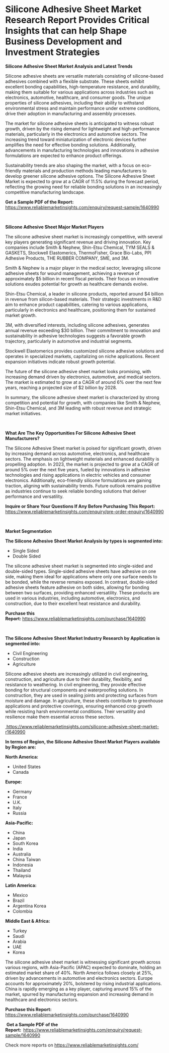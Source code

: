 <p><h1>Silicone Adhesive Sheet Market Research Report Provides Critical Insights that can help Shape Business Development and Investment Strategies</h1></p><p><strong>Silicone Adhesive Sheet Market Analysis and Latest Trends</strong></p>
<p><p>Silicone adhesive sheets are versatile materials consisting of silicone-based adhesives combined with a flexible substrate. These sheets exhibit excellent bonding capabilities, high-temperature resistance, and durability, making them suitable for various applications across industries such as electronics, automotive, healthcare, and consumer goods. The unique properties of silicone adhesives, including their ability to withstand environmental stress and maintain performance under extreme conditions, drive their adoption in manufacturing and assembly processes.</p><p>The market for silicone adhesive sheets is anticipated to witness robust growth, driven by the rising demand for lightweight and high-performance materials, particularly in the electronics and automotive sectors. The increasing trend toward miniaturization of electronic devices further amplifies the need for effective bonding solutions. Additionally, advancements in manufacturing technologies and innovations in adhesive formulations are expected to enhance product offerings.</p><p>Sustainability trends are also shaping the market, with a focus on eco-friendly materials and production methods leading manufacturers to develop greener silicone adhesive options. The Silicone Adhesive Sheet Market is expected to grow at a CAGR of 11.5% during the forecast period, reflecting the growing need for reliable bonding solutions in an increasingly competitive manufacturing landscape.</p></p>
<p><strong>Get a Sample PDF of the Report:&nbsp;</strong> <a href="https://www.reliablemarketinsights.com/enquiry/request-sample/1640990?utm_campaign=3369&utm_medium=2&utm_source=Github&utm_content=ia&utm_term=05042025&utm_id=silicone-adhesive-sheet">https://www.reliablemarketinsights.com/enquiry/request-sample/1640990</a></p>
<p>&nbsp;</p>
<p><strong>Silicone Adhesive Sheet Major Market Players</strong></p>
<p><p>The silicone adhesive sheet market is increasingly competitive, with several key players generating significant revenue and driving innovation. Key companies include Smith & Nephew, Shin-Etsu Chemical, TYM SEALS & GASKETS, Stockwell Elastomerics, ThermoFisher, Grace Bio-Labs, PPI Adhesive Products, THE RUBBER COMPANY, SME, and 3M. </p><p>Smith & Nephew is a major player in the medical sector, leveraging silicone adhesive sheets for wound management, achieving a revenue of approximately $5 billion in recent fiscal periods. Their focus on innovative solutions exudes potential for growth as healthcare demands evolve.</p><p>Shin-Etsu Chemical, a leader in silicone products, reported around $4 billion in revenue from silicon-based materials. Their strategic investments in R&D aim to enhance product capabilities, catering to various applications, particularly in electronics and healthcare, positioning them for sustained market growth.</p><p>3M, with diversified interests, including silicone adhesives, generates annual revenue exceeding $30 billion. Their commitment to innovation and sustainability in adhesive technologies suggests a favorable growth trajectory, particularly in automotive and industrial segments.</p><p>Stockwell Elastomerics provides customized silicone adhesive solutions and operates in specialized markets, capitalizing on niche applications. Recent expansion initiatives indicate robust growth potential.</p><p>The future of the silicone adhesive sheet market looks promising, with increasing demand driven by electronics, automotive, and medical sectors. The market is estimated to grow at a CAGR of around 6% over the next few years, reaching a projected size of $2 billion by 2028.</p><p>In summary, the silicone adhesive sheet market is characterized by strong competition and potential for growth, with companies like Smith & Nephew, Shin-Etsu Chemical, and 3M leading with robust revenue and strategic market initiatives.</p></p>
<p>&nbsp;</p>
<p><strong>What Are The Key Opportunities For Silicone Adhesive Sheet Manufacturers?</strong></p>
<p><p>The Silicone Adhesive Sheet market is poised for significant growth, driven by increasing demand across automotive, electronics, and healthcare sectors. The emphasis on lightweight materials and enhanced durability is propelling adoption. In 2023, the market is projected to grow at a CAGR of around 5% over the next five years, fueled by innovations in adhesive technologies and rising applications in electric vehicles and consumer electronics. Additionally, eco-friendly silicone formulations are gaining traction, aligning with sustainability trends. Future outlook remains positive as industries continue to seek reliable bonding solutions that deliver performance and versatility.</p></p>
<p><strong>Inquire or Share Your Questions If Any Before Purchasing This Report:</strong> <a href="https://www.reliablemarketinsights.com/enquiry/pre-order-enquiry/1640990?utm_campaign=3369&utm_medium=2&utm_source=Github&utm_content=ia&utm_term=05042025&utm_id=silicone-adhesive-sheet">https://www.reliablemarketinsights.com/enquiry/pre-order-enquiry/1640990</a></p>
<p>&nbsp;</p>
<p><strong>Market Segmentation</strong></p>
<p><strong>The Silicone Adhesive Sheet Market Analysis by types is segmented into:</strong></p>
<p><ul><li>Single Sided</li><li>Double Sided</li></ul></p>
<p><p>The silicone adhesive sheet market is segmented into single-sided and double-sided types. Single-sided adhesive sheets have adhesive on one side, making them ideal for applications where only one surface needs to be bonded, while the reverse remains exposed. In contrast, double-sided adhesive sheets feature adhesive on both sides, allowing for bonding between two surfaces, providing enhanced versatility. These products are used in various industries, including automotive, electronics, and construction, due to their excellent heat resistance and durability.</p></p>
<p><strong>Purchase this Report:&nbsp;</strong><a href="https://www.reliablemarketinsights.com/purchase/1640990?utm_campaign=3369&utm_medium=2&utm_source=Github&utm_content=ia&utm_term=05042025&utm_id=silicone-adhesive-sheet">https://www.reliablemarketinsights.com/purchase/1640990</a></p>
<p>&nbsp;</p>
<p><strong>The Silicone Adhesive Sheet Market Industry Research by Application is segmented into:</strong></p>
<p><ul><li>Civil Engineering</li><li>Construction</li><li>Agriculture</li></ul></p>
<p><p>Silicone adhesive sheets are increasingly utilized in civil engineering, construction, and agriculture due to their durability, flexibility, and resistance to weathering. In civil engineering, they provide effective bonding for structural components and waterproofing solutions. In construction, they are used in sealing joints and protecting surfaces from moisture and damage. In agriculture, these sheets contribute to greenhouse applications and protective coverings, ensuring enhanced crop growth while resisting harsh environmental conditions. Their versatility and resilience make them essential across these sectors.</p></p>
<p><a href="https://www.reliablemarketinsights.com/silicone-adhesive-sheet-market-r1640990?utm_campaign=3369&utm_medium=2&utm_source=Github&utm_content=ia&utm_term=05042025&utm_id=silicone-adhesive-sheet">&nbsp;https://www.reliablemarketinsights.com/silicone-adhesive-sheet-market-r1640990</a></p>
<p><strong>In terms of Region, the Silicone Adhesive Sheet Market Players available by Region are:</strong></p>
<p>
    <p> <strong> North America: </strong>
        <ul>
            <li>United States</li>
            <li>Canada</li>
        </ul>
        </p> 
    <p> <strong> Europe: </strong>
        <ul>
            <li>Germany</li>
            <li>France</li>
            <li>U.K.</li>
            <li>Italy</li>
            <li>Russia</li>
        </ul>
        </p> 
    <p> <strong> Asia-Pacific: </strong>
        <ul>
            <li>China</li>
            <li>Japan</li>
            <li>South Korea</li>
            <li>India</li>
            <li>Australia</li>
            <li>China Taiwan</li>
            <li>Indonesia</li>
            <li>Thailand</li>
            <li>Malaysia</li>
        </ul>
        </p> 
    <p> <strong> Latin America: </strong>
        <ul>
            <li>Mexico</li>
            <li>Brazil</li>
            <li>Argentina Korea</li>
            <li>Colombia</li>
        </ul>
        </p> 
    <p> <strong> Middle East & Africa: </strong>
        <ul>
            <li>Turkey</li>
            <li>Saudi</li>
            <li>Arabia</li>
            <li>UAE</li>
            <li>Korea</li>
        </ul>
    </p>
    </p>
<p><p>The silicone adhesive sheet market is witnessing significant growth across various regions, with Asia-Pacific (APAC) expected to dominate, holding an estimated market share of 40%. North America follows closely at 25%, driven by advancements in automotive and electronics sectors. Europe accounts for approximately 20%, bolstered by rising industrial applications. China is rapidly emerging as a key player, capturing around 15% of the market, spurred by manufacturing expansion and increasing demand in healthcare and electronics sectors.</p></p>
<p><strong>Purchase this Report: </strong><a href="https://www.reliablemarketinsights.com/purchase/1640990?utm_campaign=3369&utm_medium=2&utm_source=Github&utm_content=ia&utm_term=05042025&utm_id=silicone-adhesive-sheet">https://www.reliablemarketinsights.com/purchase/1640990</a></p>
<p>&nbsp;<strong>Get a Sample PDF of the Report:&nbsp;&nbsp;</strong><a href="https://www.reliablemarketinsights.com/enquiry/request-sample/1640990?utm_campaign=3369&utm_medium=2&utm_source=Github&utm_content=ia&utm_term=05042025&utm_id=silicone-adhesive-sheet">https://www.reliablemarketinsights.com/enquiry/request-sample/1640990</a></p>
<p><strong></strong></p>
<p>Check more reports on <a href="https://www.reliablemarketinsights.com/?utm_campaign=3369&utm_medium=2&utm_source=Github&utm_content=ia&utm_term=05042025&utm_id=silicone-adhesive-sheet">https://www.reliablemarketinsights.com/</a></p>